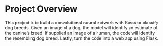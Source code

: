 # Project Overview
This project is to build a convolutional neural network with Keras to classify dog breeds. Given an image of a dog, the model will identify an estimate of the canine’s breed. If supplied an image of a human, the code will identify the resembling dog breed. Lastly, turn the code into a web app using Flask.

